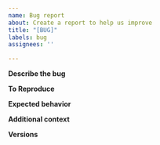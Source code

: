 ```yaml
---
name: Bug report
about: Create a report to help us improve
title: "[BUG]"
labels: bug
assignees: ''

---
```


**Describe the bug**
<!--
A clear and concise description of what the bug is.
-->

**To Reproduce**
<!--
Add a Minimal, Complete, and Verifiable example (for more details, see e.g. 
https://stackoverflow.com/help/mcve

If the code is too long, feel free to put it in a public gist and link
it in the issue: https://gist.github.com
-->

**Expected behavior**
<!--
A clear and concise description of what you expected to happen.
-->

**Additional context**
<!--
Add any other context about the problem here.
-->

**Versions**
<!--
Please run the following snippet and paste the output below.
import platform; print(platform.platform())
import sys; print("Python", sys.version)
import numpy; print("NumPy", numpy.__version__)
import scipy; print("SciPy", scipy.__version__)
import sktime; print("sktime", sktime.__version__)
-->


<!-- Thanks for contributing! -->

